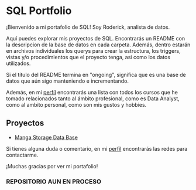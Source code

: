 # SQL Portfolio
¡Bienvenido a mi portafolio de SQL! Soy Roderick, analista de datos.

Aquí puedes explorar mis proyectos de SQL. Encontrarás un README con la descripcion de la base de datos en cada carpeta. Además, dentro estarán en archivos individuales los querys para crear la estructura, los triggers, vistas y/o procedimientos que el proyecto tenga, asi como los datos utilizados.

Si el título del README termina en "ongoing", significa que es una base de datos que aún sigo manteniendo e incrementando.

Además, en mi [perfíl](https://github.com/RoderickGamer) encontrarás una lista con todos los cursos que he tomado relacionados tanto al ámbito profesional, como es Data Analyst, como al ambito personal, como son mis gustos y hobbies. 

## Proyectos

- [Manga Storage Data Base](https://github.com/RoderickGamer/RoderickPortfolio/tree/dd6f0eaf4453ba4f183a12c9cf1839f9d08e4e2d/SQLPortfolio/Manga_Storage)

Si tienes alguna duda o comentario, en mi [perfíl](https://github.com/RoderickGamer) encontrarás las redes para contactarme.

¡Muchas gracias por ver mi portafolio!

### REPOSITORIO AUN EN PROCESO
